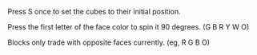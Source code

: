 Press S once to set the cubes to their initial position.

Press the first letter of the face color to spin it 90 degrees. (G B R Y W O)

Blocks only trade with opposite faces currently. (eg, R G B O)